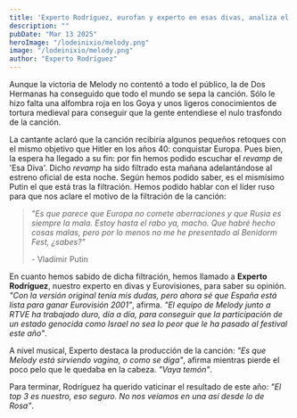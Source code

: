 ```yaml
---
title: 'Experto Rodríguez, eurofan y experto en esas divas, analiza el revamp de ''Esa Diva'' tras la filtración de Putin: "Ahora sí, España está lista para ganar Eurovisión 2001"'
description: ""
pubDate: "Mar 13 2025"
heroImage: "/lodeinixio/melody.png"
image: "/lodeinixio/melody.png"
author: "Experto Rodríguez"
---
```


Aunque la victoria de Melody no contentó a todo el público, la de Dos Hermanas ha conseguido que todo el mundo se sepa la canción. Sólo le hizo falta una alfombra roja en los Goya y unos ligeros conocimientos de tortura medieval para conseguir que la gente entendiese el nulo trasfondo de la canción.

La cantante aclaró que la canción recibiría algunos pequeños retoques con el mismo objetivo que Hitler en los años 40: conquistar Europa. Pues bien, la espera ha llegado a su fin: por fin hemos podido escuchar el _revamp_ de 'Esa Diva'. Dicho _revamp_ ha sido filtrado esta mañana adelantándose al estreno oficial de esta noche. Según hemos podido saber, es el mismísimo Putin el que está tras la filtración. Hemos podido hablar con el líder ruso para que nos aclare el motivo de la filtración de la canción:

> _"Es que parece que Europa no comete aberraciones y que Rusia es siempre la mala. Estoy hasta el rabo ya, macho. Que habré hecho cosas malas, pero por lo menos no me he presentado al Benidorm Fest, ¿sabes?"_
>
> <quote>- Vladimir Putin</quote>

En cuanto hemos sabido de dicha filtración, hemos llamado a **Experto Rodríguez**, nuestro experto en divas y Eurovisiones, para saber su opinión. _"Con la versión original tenía mis dudas, pero ahora sé que España está lista para ganar Eurovisión 2001"_, afirma. _"El equipo de Melody junto a RTVE ha trabajado duro, día a día, para conseguir que la participación de un estado genocida como Israel no sea lo peor que le ha pasado al festival este año"_.

A nivel musical, Experto destaca la producción de la canción: _"Es que Melody está sirviendo vagina, o como se diga"_, afirma mientras pierde el poco pelo que le quedaba en la cabeza. _"Vaya temón"_.

Para terminar, Rodríguez ha querido vaticinar el resultado de este año: _"El top 3 es nuestro, eso seguro. No nos veíamos en una así desde lo de Rosa"_.
